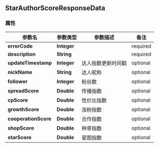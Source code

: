 <a name="StarAuthorScoreResponseData"></a>
## StarAuthorScoreResponseData
### 属性
参数名 | 参数类型 | 参数描述 | 备注
------------ | ------------- | ------------- | -------------
**errorCode** | **Integer** |  |  required 
**description** | **String** |  |  required 
**updateTimestamp** | **Integer** | 达人指数更新时间戳 |  optional
**nickName** | **String** | 达人昵称 |  optional
**follower** | **Integer** | 粉丝数 |  optional
**spreadScore** | **Double** | 传播指数 |  optional
**cpScore** | **Double** | 性价比指数 |  optional
**growthScore** | **Double** | 涨粉指数 |  optional
**cooperationScore** | **Double** | 合作指数 |  optional
**shopScore** | **Double** | 种草指数 |  optional
**starScore** | **Double** | 星图指数 |  optional












